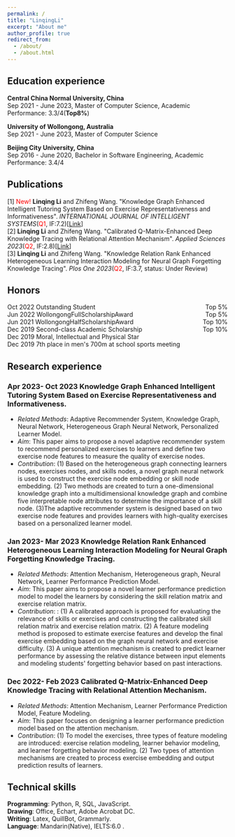 ```yaml
---
permalink: /
title: "LinqingLi"
excerpt: "About me"
author_profile: true
redirect_from: 
  - /about/
  - /about.html
---
```


## Education experience
**Central China Normal University, China**<br>
Sep 2021 - June 2023, Master of Computer Science, Academic Performance: 3.3/4(**Top8%**)<br>

**University of Wollongong, Australia**<br>
Sep 2021 - June 2023, Master of Computer Science<br>

**Beijing City University, China**<br>
Sep 2016 - June 2020, Bachelor in Software Engineering, Academic Performance: 3.4/4

## Publications
[1] <font color = red>New!</font> **Linqing Li** and Zhifeng Wang. "Knowledge Graph Enhanced Intelligent Tutoring System Based on Exercise Representativeness and Informativeness". *INTERNATIONAL JOURNAL OF INTELLIGENT SYSTEMS*(<font color=Red>Q1</font>, IF:7.2)[[Link](https://www.hindawi.com/journals/ijis/2023/2578286/)]<br>
[2] **Linqing Li** and Zhifeng Wang. "Calibrated Q-Matrix-Enhanced Deep Knowledge Tracing with Relational Attention Mechanism". *Applied Sciences 2023*(<font color=Red>Q2</font>, IF:2.8)[[Link](https://www.mdpi.com/2076-3417/13/4/2541)]<br>
[3] **Linqing Li** and Zhifeng Wang. "Knowledge Relation Rank Enhanced Heterogeneous Learning Interaction Modeling for Neural Graph Forgetting Knowledge Tracing". *Plos One 2023*(<font color=Red>Q2</font>, IF:3.7, status: Under Review)
  
## Honors
<div style="font-size:14px">Oct 2022 Outstanding Student<span style="float:right">Top 5%</span></div>
<div style="font-size:14px">Jun 2022 WollongongFullScholarshipAward<span style="float:right">Top 5%</span></div>
<div style="font-size:14px">Jun 2021 WollongongHalfScholarshipAward<span style="float:right">Top 10%</span></div>
<div style="font-size:14px">Dec 2019 Second-class Academic Scholarship<span style="float:right">Top 10%</span></div>
<div style="font-size:14px">Dec 2019 Moral, Intellectual and Physical Star</div>
<div style="font-size:14px">Dec 2019 7th place in men's 700m at school sports meeting</div>


## Research experience

### Apr 2023- Oct 2023 Knowledge Graph Enhanced Intelligent Tutoring System Based on Exercise Representativeness and Informativeness.
  * *Related Methods*: Adaptive Recommender System, Knowledge Graph, Neural Network, Heterogeneous Graph Neural Network, Personalized Learner Model.
  * *Aim*: This paper aims to propose a novel adaptive recommender system to recommend personalized exercises to learners and define two exercise node features to measure the quality of exercise nodes.
  * *Contribution*: (1) Based on the heterogeneous graph connecting learners nodes, exercises nodes, and skills nodes, a novel graph neural network is used to construct the exercise node embedding or skill node embedding. (2) Two methods are created to turn a one-dimensional knowledge graph into a multidimensional knowledge graph and combine five interpretable node attributes to determine the importance of a skill node. (3)The adaptive recommender system is designed based on two exercise node features and provides learners with high-quality exercises based on a personalized learner model.


### Jan 2023- Mar 2023 Knowledge Relation Rank Enhanced Heterogeneous Learning Interaction Modeling for Neural Graph Forgetting Knowledge Tracing. 
  * *Related Methods*: Attention Mechanism, Heterogeneous graph, Neural Network, Learner Performance Prediction Model.
  * *Aim*: This paper aims to propose a novel learner performance prediction model to model the learners by considering the skill relation matrix and exercise relation matrix.
  * *Contribution*: : (1) A calibrated approach is proposed for evaluating the relevance of skills or exercises and constructing the calibrated skill relation matrix and exercise relation matrix. (2) A feature modeling method is proposed to estimate exercise features and develop the final exercise embedding based on the graph neural network
and exercise difficulty. (3) A unique attention mechanism is created to predict learner performance by assessing the relative distance between input elements and modeling students' forgetting behavior based on past interactions.
### Dec 2022- Feb 2023 Calibrated Q-Matrix-Enhanced Deep Knowledge Tracing with Relational Attention Mechanism. 
  * *Related Methods*: Attention Mechanism, Learner Performance Prediction Model, Feature Modeling.
  * *Aim*: This paper focuses on designing a learner performance prediction model based on the attention mechanism.
  * *Contribution*: (1) To model the exercises, three types of feature modeling are introduced: exercise relation modeling, learner behavior modeling, and learner forgetting behavior modeling. (2) Two types of attention mechanisms are created to process exercise embedding and output prediction results of learners.
## Technical skills

**Programming**: Python, R, SQL, JavaScript.<br>
**Drawing**: Office, Echart,  Adobe Acrobat DC.<br>
**Writing**: Latex, QuillBot, Grammarly.<br>
**Language**: Mandarin(Native), IELTS:6.0 .


